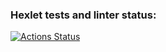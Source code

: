 ### Hexlet tests and linter status:
[![Actions Status](https://github.com/e-mc2/python-project-lvl1/workflows/hexlet-check/badge.svg)](https://github.com/e-mc2/python-project-lvl1/actions)